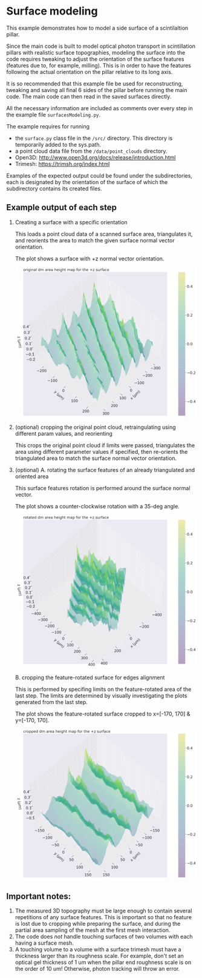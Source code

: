 # Surface modeling #

This example demonstrates how to model a side surface of a scintilaltion pillar.


Since the main code is built to model optical photon transport in scintillation pillars with
realistic surface topographies, modeling the surface into the code requires tweaking to adjust
the orientation of the surface features (features due to, for example, milling). This is in
order to have the features following the actual orientation on the pillar relative to its long axis.
  
  
It is so recommended that this example file be used for reconstructing, tweaking and saving all final
6 sides of the pillar before running the main code. The main code can then read in the saved surfaces
directly.
  
  
All the necessary information are included as comments over every step in the example file `surfacesModeling.py`.


The example requires for running
- the `surface.py` class file in the `/src/` directory. This directory is temporarily added to the sys.path.
- a point cloud data file from the `/data/point_clouds` directory.
- Open3D: http://www.open3d.org/docs/release/introduction.html
- Trimesh: https://trimsh.org/index.html


Examples of the expected output could be found under the subdirectories, each is designated by the orientation of the
surface of which the subdirectory contains its created files.


## Example output of each step ##
1. Creating a surface with a specific orientation
   
   This loads a point cloud data of a scanned surface area, triangulates it, and reorients the area to match the given
   surface normal vector orientation.
   
   The plot shows a surface with +z normal vector orientation.
   
   ![Image of original triangulated surface](output_+z/original_dm_area_height_map_for_the_+z_surface.png?raw=true)
   
2. (optional) cropping the original point cloud, retraingulating using different param values, and reorienting
   
   This crops the original point cloud if limits were passed, triangulates the area using different parameter values if specified,
   then re-orients the triangulated area to match the surface normal vector orientation.
   
3. (optional)
   A. rotating the surface features of an already triangulated and oriented area
      
      This surface features rotation is performed around the surface normal vector.
	  
	  The plot shows a counter-clockwise rotation with a 35-deg angle.
   
   ![Image of feature-rotated surface](output_+z/rotated_dm_area_height_map_for_the_+z_surface.png?raw=true)
 
   B. cropping the feature-rotated surface for edges alignment
      
      This is performed by specifing limits on the feature-rotated area of the last step. The limits are determined by visually
	  investigating the plots generated from the last step.
	  
	  The plot shows the feature-rotated surface cropped to x=[-170, 170] & y=[-170, 170].
   
   ![Image of cropped feature-rotated surface](output_+z/cropped_dm_area_height_map_for_the_+z_surface.png?raw=true)
   
   

## Important notes:
1. The measured 3D topography must be large enough to contain several repetitions of any surface features. This is important so that no feature is lost due to cropping while preparing the surface, and during the partial area sampling of the mesh at the first mesh interaction.
2. The code does _not_ handle touching surfaces of two volumes with each having a surface mesh.
3. A touching volume to a volume with a surface trimesh must have a thickness larger than its roughness scale. For example, don't set an optical gel thickness of 1 um when the pillar end roughness scale is on the order of 10 um! Otherwise, photon tracking will throw an error.
